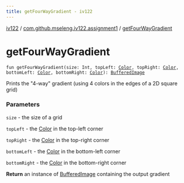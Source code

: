 ```yaml
---
title: getFourWayGradient - iv122
---
```


[iv122](../index.md) / [com.github.mseleng.iv122.assignment1](index.md) / [getFourWayGradient](.)

# getFourWayGradient

`fun getFourWayGradient(size: Int, topLeft: `[`Color`](http://docs.oracle.com/javase/6/docs/api/java/awt/Color.html)`, topRight: `[`Color`](http://docs.oracle.com/javase/6/docs/api/java/awt/Color.html)`, bottomLeft: `[`Color`](http://docs.oracle.com/javase/6/docs/api/java/awt/Color.html)`, bottomRight: `[`Color`](http://docs.oracle.com/javase/6/docs/api/java/awt/Color.html)`): `[`BufferedImage`](http://docs.oracle.com/javase/6/docs/api/java/awt/image/BufferedImage.html)

Prints the "4-way" gradient (using 4 colors in the edges of a 2D square grid)

### Parameters

`size` - the size of a grid

`topLeft` - the [Color](http://docs.oracle.com/javase/6/docs/api/java/awt/Color.html) in the top-left corner

`topRight` - the [Color](http://docs.oracle.com/javase/6/docs/api/java/awt/Color.html) in the top-right corner

`bottomLeft` - the [Color](http://docs.oracle.com/javase/6/docs/api/java/awt/Color.html) in the bottom-left corner

`bottomRight` - the [Color](http://docs.oracle.com/javase/6/docs/api/java/awt/Color.html) in the bottom-right corner

**Return**
an instance of [BufferedImage](http://docs.oracle.com/javase/6/docs/api/java/awt/image/BufferedImage.html) containing the output gradient

